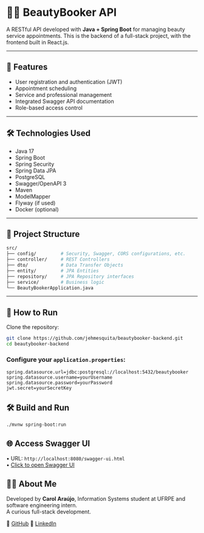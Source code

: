 # 💇‍♀️ BeautyBooker API

A RESTful API developed with **Java + Spring Boot** for managing beauty service appointments. This is the backend of a full-stack project, with the frontend built in React.js.

---

## 🚀 Features

- User registration and authentication (JWT)
- Appointment scheduling
- Service and professional management
- Integrated Swagger API documentation
- Role-based access control

---

## 🛠️ Technologies Used

- Java 17
- Spring Boot
- Spring Security
- Spring Data JPA
- PostgreSQL
- Swagger/OpenAPI 3
- Maven
- ModelMapper
- Flyway (if used)
- Docker (optional)

---

## 📁 Project Structure

```bash
src/
├── config/         # Security, Swagger, CORS configurations, etc.
├── controller/     # REST Controllers
├── dto/            # Data Transfer Objects
├── entity/         # JPA Entities
├── repository/     # JPA Repository interfaces
├── service/        # Business logic
└── BeautyBookerApplication.java
```

---

## 🧪 How to Run

Clone the repository:
```bash
git clone https://github.com/jehmesquita/beautybooker-backend.git
cd beautybooker-backend
```
### Configure your `application.properties`:

```properties
spring.datasource.url=jdbc:postgresql://localhost:5432/beautybooker
spring.datasource.username=yourUsername
spring.datasource.password=yourPassword
jwt.secret=yourSecretKey
```

## 🛠️ Build and Run

```bash
./mvnw spring-boot:run
```
## 🌐 Access Swagger UI

• URL: `http://localhost:8080/swagger-ui.html`  
• [Click to open Swagger UI](http://localhost:8080/swagger-ui.html)

## 👩‍💻 About Me

Developed by **Carol Araújo**, Information Systems student at UFRPE and software engineering intern.  
A curious full-stack development.

🔗 [GitHub]([https://github.com/jehmesquita](https://github.com/Carolina-dAraujo))  
🔗 [LinkedIn]([https://www.linkedin.com/in/your-profile-url](https://www.linkedin.com/in/carolina-de-ara%C3%BAjo-339bba18b/))
